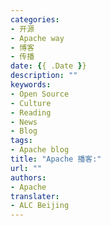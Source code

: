 ```yaml
---
categories:
- 开源
- Apache way
- 博客
- 传播
date: {{ .Date }}
description: ""
keywords:
- Open Source
- Culture
- Reading
- News
- Blog
tags:
- Apache blog
title: "Apache 播客:"
url: ""
authors:
- Apache
translater:
- ALC Beijing
---
```

